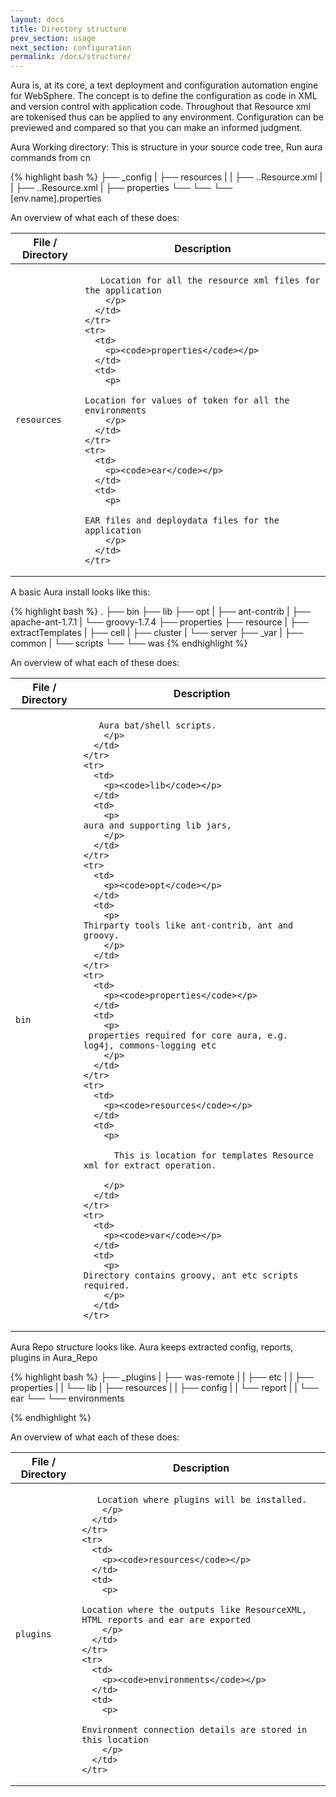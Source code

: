 ```yaml
---
layout: docs
title: Directory structure
prev_section: usage
next_section: configuration
permalink: /docs/structure/
---
```


Aura is, at its core, a text deployment and configuration automation engine for WebSphere. 
The concept is to define the configuration as code in XML and version control with application code.
Throughout that Resource xml are tokenised thus can be applied to any environment. Configuration can be 
previewed and compared so that you can make an informed judgment.


Aura Working directory: This is structure in your source code tree, Run aura commands from cn

{% highlight bash %}
├── _config
|   ├── resources
|   |	├── ..Resource.xml
|   |	├── ..Resource.xml
|   ├── properties
└── └── └── [env.name].properties


An overview of what each of these does:

<div class="mobile-side-scroller">
<table>
  <thead>
    <tr>
      <th>File / Directory</th>
      <th>Description</th>
    </tr>
  </thead>
  <tbody>
    <tr>
      <td>
        <p><code>resources</code></p>
      </td>
      <td>
        <p>

	   Location for all the resource xml files for the application  	
        </p>
      </td>
    </tr>
    <tr>
      <td>
        <p><code>properties</code></p>
      </td>
      <td>
        <p>

	Location for values of token for all the environments
        </p>
      </td>
    </tr>
    <tr>
      <td>
        <p><code>ear</code></p>
      </td>
      <td>
        <p>

	EAR files and deploydata files for the application
        </p>
      </td>
    </tr>
  </tbody>
</table>
</div>



A basic Aura install looks like this:

{% highlight bash %}
.
├── bin
├── lib
├── opt
|   ├── ant-contrib
|   ├── apache-ant-1.7.1
|   └── groovy-1.7.4
├── properties
├── resource
|   ├── extractTemplates
|   	├── cell
|   	├── cluster
|   	└── server
├── _var
|   ├── common
|   └── scripts
└── └── was
{% endhighlight %}


An overview of what each of these does:

<div class="mobile-side-scroller">
<table>
  <thead>
    <tr>
      <th>File / Directory</th>
      <th>Description</th>
    </tr>
  </thead>
  <tbody>
    <tr>
      <td>
        <p><code>bin</code></p>
      </td>
      <td>
        <p>

	   Aura bat/shell scripts.  	
        </p>
      </td>
    </tr>
    <tr>
      <td>
        <p><code>lib</code></p>
      </td>
      <td>
        <p>
	aura and supporting lib jars,	
        </p>
      </td>
    </tr>
    <tr>
      <td>
        <p><code>opt</code></p>
      </td>
      <td>
        <p>
	Thirparty tools like ant-contrib, ant and groovy.
        </p>
      </td>
    </tr>
    <tr>
      <td>
        <p><code>properties</code></p>
      </td>
      <td>
        <p>
	 properties required for core aura, e.g. log4j, commons-logging etc
        </p>
      </td>
    </tr>
    <tr>
      <td>
        <p><code>resources</code></p>
      </td>
      <td>
        <p>

          This is location for templates Resource xml for extract operation. 

        </p>
      </td>
    </tr>
    <tr>
      <td>
        <p><code>var</code></p>
      </td>
      <td>
        <p>
	Directory contains groovy, ant etc scripts required.
        </p>
      </td>
    </tr>
  </tbody>
</table>
</div>


Aura Repo structure looks like. Aura keeps extracted config, reports, plugins in Aura_Repo

{% highlight bash %}
├── _plugins
|   ├── was-remote
|   |	├── etc
|   |	├── properties
|   |	└── lib
|   ├── resources
|   |	├── config
|   |	└── report
|   |	└── ear
└── └── environments

{% endhighlight %}


An overview of what each of these does:

<div class="mobile-side-scroller">
<table>
  <thead>
    <tr>
      <th>File / Directory</th>
      <th>Description</th>
    </tr>
  </thead>
  <tbody>
    <tr>
      <td>
        <p><code>plugins</code></p>
      </td>
      <td>
        <p>

	   Location where plugins will be installed.  	
        </p>
      </td>
    </tr>
    <tr>
      <td>
        <p><code>resources</code></p>
      </td>
      <td>
        <p>

	Location where the outputs like ResourceXML, HTML reports and ear are exported
        </p>
      </td>
    </tr>
    <tr>
      <td>
        <p><code>environments</code></p>
      </td>
      <td>
        <p>

	Environment connection details are stored in this location	
        </p>
      </td>
    </tr>
  </tbody>
</table>
</div>


